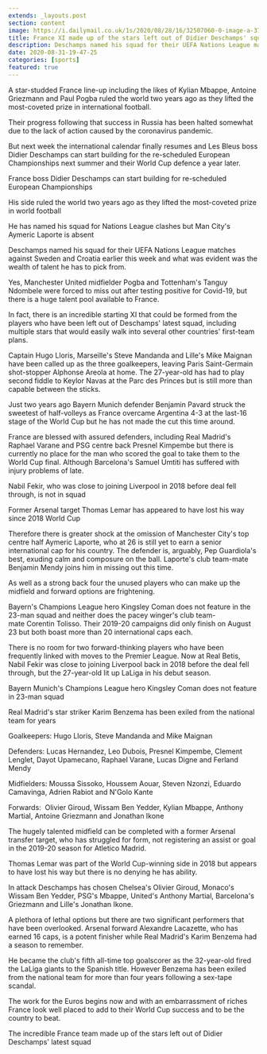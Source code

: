 ```yaml
---
extends: _layouts.post
section: content
image: https://i.dailymail.co.uk/1s/2020/08/28/16/32507060-0-image-a-37_1598629500801.jpg 
title: France XI made up of the stars left out of Didier Deschamps' squad 
description: Deschamps named his squad for their UEFA Nations League matches against Sweden and Croatia earlier this week and what was evident was the wealth of talent he has to pick from. 
date: 2020-08-31-19-47-25 
categories: [sports] 
featured: true 
--- 
```

A star-studded France line-up including the likes of Kylian Mbappe, Antoine Griezmann and Paul Pogba ruled the world two years ago as they lifted the most-coveted prize in international football.

Their progress following that success in Russia has been halted somewhat due to the lack of action caused by the coronavirus pandemic.

But next week the international calendar finally resumes and Les Bleus boss Didier Deschamps can start building for the re-scheduled European Championships next summer and their World Cup defence a year later.

France boss Didier Deschamps can start building for re-scheduled European Championships

His side ruled the world two years ago as they lifted the most-coveted prize in world football

He has named his squad for Nations League clashes but Man City's Aymeric Laporte is absent 

Deschamps named his squad for their UEFA Nations League matches against Sweden and Croatia earlier this week and what was evident was the wealth of talent he has to pick from.

Yes, Manchester United midfielder Pogba and Tottenham's Tanguy Ndombele were forced to miss out after testing positive for Covid-19, but there is a huge talent pool available to France.

In fact, there is an incredible starting XI that could be formed from the players who have been left out of Deschamps' latest squad, including multiple stars that would easily walk into several other countries' first-team plans.

Captain Hugo Lloris, Marseille's Steve Mandanda and Lille's Mike Maignan have been called up as the three goalkeepers, leaving Paris Saint-Germain shot-stopper Alphonse Areola at home. The 27-year-old has had to play second fiddle to Keylor Navas at the Parc des Princes but is still more than capable between the sticks.

Just two years ago Bayern Munich defender Benjamin Pavard struck the sweetest of half-volleys as France overcame Argentina 4-3 at the last-16 stage of the World Cup but he has not made the cut this time around.

France are blessed with assured defenders, including Real Madrid's Raphael Varane and PSG centre back Presnel Kimpembe but there is currently no place for the man who scored the goal to take them to the World Cup final. Although Barcelona's Samuel Umtiti has suffered with injury problems of late. 

Nabil Fekir, who was close to joining Liverpool in 2018 before deal fell through, is not in squad

Former Arsenal target Thomas Lemar has appeared to have lost his way since 2018 World Cup

Therefore there is greater shock at the omission of Manchester City's top centre half Aymeric Laporte, who at 26 is still yet to earn a senior international cap for his country. The defender is, arguably, Pep Guardiola's best, exuding calm and composure on the ball. Laporte's club team-mate Benjamin Mendy joins him in missing out this time. 

As well as a strong back four the unused players who can make up the midfield and forward options are frightening. 

Bayern's Champions League hero Kingsley Coman does not feature in the 23-man squad and neither does the pacey winger's club team-mate Corentin Tolisso. Their 2019-20 campaigns did only finish on August 23 but both boast more than 20 international caps each.

There is no room for two forward-thinking players who have been frequently linked with moves to the Premier League. Now at Real Betis, Nabil Fekir was close to joining Liverpool back in 2018 before the deal fell through, but the 27-year-old lit up LaLiga in his debut season.

Bayern Munich's Champions League hero Kingsley Coman does not feature in 23-man squad

Real Madrid's star striker Karim Benzema has been exiled from the national team for years

Goalkeepers: Hugo Lloris, Steve Mandanda and Mike Maignan 

Defenders: Lucas Hernandez, Leo Dubois, Presnel Kimpembe, Clement Lenglet, Dayot Upamecano, Raphael Varane, Lucas Digne and Ferland Mendy

Midfielders: Moussa Sissoko, Houssem Aouar, Steven Nzonzi, Eduardo Camavinga, Adrien Rabiot and N'Golo Kante

Forwards:  Olivier Giroud, Wissam Ben Yedder, Kylian Mbappe, Anthony Martial, Antoine Griezmann and Jonathan Ikone

The hugely talented midfield can be completed with a former Arsenal transfer target, who has struggled for form, not registering an assist or goal in the 2019-20 season for Atletico Madrid.

Thomas Lemar was part of the World Cup-winning side in 2018 but appears to have lost his way but there is no denying he has ability.

In attack Deschamps has chosen Chelsea's Olivier Giroud, Monaco's Wissam Ben Yedder, PSG's Mbappe, United's Anthony Martial, Barcelona's Griezmann and Lille's Jonathan Ikone.

A plethora of lethal options but there are two significant performers that have been overlooked. Arsenal forward Alexandre Lacazette, who has earned 16 caps, is a potent finisher while Real Madrid's Karim Benzema had a season to remember.

He became the club's fifth all-time top goalscorer as the 32-year-old fired the LaLiga giants to the Spanish title. However Benzema has been exiled from the national team for more than four years following a sex-tape scandal.

The work for the Euros begins now and with an embarrassment of riches France look well placed to add to their World Cup success and to be the country to beat.

The incredible France team made up of the stars left out of Didier Deschamps' latest squad

